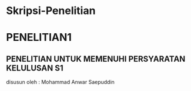 # Skripsi-Penelitian

# PENELITIAN1
## PENELITIAN UNTUK MEMENUHI PERSYARATAN KELULUSAN S1
disusun oleh  : Mohammad Anwar Saepuddin
